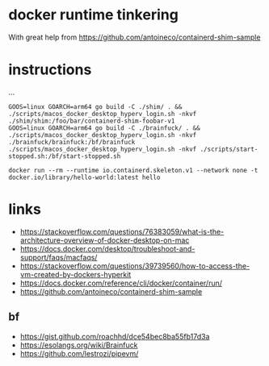 # docker runtime tinkering

With great help from https://github.com/antoineco/containerd-shim-sample

# instructions

...

```
GOOS=linux GOARCH=arm64 go build -C ./shim/ . && ./scripts/macos_docker_desktop_hyperv_login.sh -nkvf ./shim/shim:/foo/bar/containerd-shim-foobar-v1
GOOS=linux GOARCH=arm64 go build -C ./brainfuck/ . && ./scripts/macos_docker_desktop_hyperv_login.sh -nkvf ./brainfuck/brainfuck:/bf/brainfuck
./scripts/macos_docker_desktop_hyperv_login.sh -nkvf ./scripts/start-stopped.sh:/bf/start-stopped.sh
```

```
docker run --rm --runtime io.containerd.skeleton.v1 --network none -t docker.io/library/hello-world:latest hello  
```

# links

- https://stackoverflow.com/questions/76383059/what-is-the-architecture-overview-of-docker-desktop-on-mac
- https://docs.docker.com/desktop/troubleshoot-and-support/faqs/macfaqs/
- https://stackoverflow.com/questions/39739560/how-to-access-the-vm-created-by-dockers-hyperkit
- https://docs.docker.com/reference/cli/docker/container/run/
- https://github.com/antoineco/containerd-shim-sample



## bf

- https://gist.github.com/roachhd/dce54bec8ba55fb17d3a
- https://esolangs.org/wiki/Brainfuck
- https://github.com/lestrozi/pipevm/